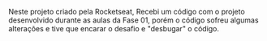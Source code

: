 Neste projeto criado pela Rocketseat,
Recebi um código com o projeto desenvolvido durante as aulas da Fase 01,
porém o código sofreu algumas alterações e tive que encarar o desafio e "desbugar" o código.
